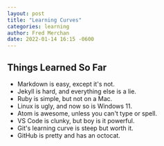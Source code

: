 ```yaml
---
layout: post
title: "Learning Curves"
categories: learning
author: Fred Merchan
date: 2022-01-14 16:15 -0600
---
```


## Things Learned So Far

- Markdown is easy, except it's not.
- Jekyll is hard, and everything else is a lie.
- Ruby is simple, but not on a Mac.
- Linux is ugly, and now so is Windows 11.
- Atom is awesome, unless you can't type or spell.
- VS Code is clunky, but boy is it powerful.
- Git's learning curve is steep but worth it.
- GitHub is pretty and has an octocat.
